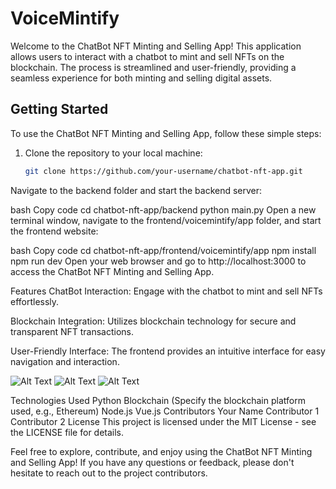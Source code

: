# VoiceMintify

Welcome to the ChatBot NFT Minting and Selling App! This application allows users to interact with a chatbot to mint and sell NFTs on the blockchain. The process is streamlined and user-friendly, providing a seamless experience for both minting and selling digital assets.

## Getting Started

To use the ChatBot NFT Minting and Selling App, follow these simple steps:

1. Clone the repository to your local machine:

   ```bash
   git clone https://github.com/your-username/chatbot-nft-app.git
Navigate to the backend folder and start the backend server:

bash
Copy code
cd chatbot-nft-app/backend
python main.py
Open a new terminal window, navigate to the frontend/voicemintify/app folder, and start the frontend website:

bash
Copy code
cd chatbot-nft-app/frontend/voicemintify/app
npm install
npm run dev
Open your web browser and go to http://localhost:3000 to access the ChatBot NFT Minting and Selling App.

Features
ChatBot Interaction: Engage with the chatbot to mint and sell NFTs effortlessly.

Blockchain Integration: Utilizes blockchain technology for secure and transparent NFT transactions.

User-Friendly Interface: The frontend provides an intuitive interface for easy navigation and interaction.

![Alt Text](https://example.com/image.jpg)
![Alt Text](https://example.com/image.jpg)
![Alt Text](https://example.com/image.jpg)


Technologies Used
Python
Blockchain (Specify the blockchain platform used, e.g., Ethereum)
Node.js
Vue.js
Contributors
Your Name
Contributor 1
Contributor 2
License
This project is licensed under the MIT License - see the LICENSE file for details.

Feel free to explore, contribute, and enjoy using the ChatBot NFT Minting and Selling App! If you have any questions or feedback, please don't hesitate to reach out to the project contributors.
